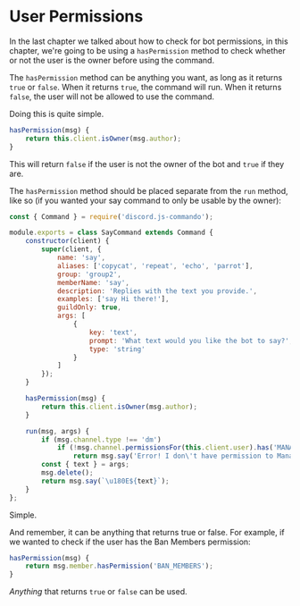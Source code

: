 # User Permissions

In the last chapter we talked about how to check for bot permissions, in this chapter, we're going to be using a `hasPermission` method to check whether or not the user is the owner before using the command.

The `hasPermission` method can be anything you want, as long as it returns `true` or `false`. When it returns `true`, the command will run. When it returns `false`, the user will not be allowed to use the command.

Doing this is quite simple.

```js
hasPermission(msg) {
    return this.client.isOwner(msg.author);
}
```

This will return `false` if the user is not the owner of the bot and `true` if they are.

The `hasPermission` method should be placed separate from the `run` method, like so \(if you wanted your say command to only be usable by the owner\):

```js
const { Command } = require('discord.js-commando');

module.exports = class SayCommand extends Command {
    constructor(client) {
        super(client, {
            name: 'say',
            aliases: ['copycat', 'repeat', 'echo', 'parrot'],
            group: 'group2',
            memberName: 'say',
            description: 'Replies with the text you provide.',
            examples: ['say Hi there!'],
            guildOnly: true,
            args: [
                {
                    key: 'text',
                    prompt: 'What text would you like the bot to say?',
                    type: 'string'
                }
            ]
        });    
    }

    hasPermission(msg) {
        return this.client.isOwner(msg.author);
    }

    run(msg, args) {
        if (msg.channel.type !== 'dm')
            if (!msg.channel.permissionsFor(this.client.user).has('MANAGE_MESSAGES')) 
                return msg.say('Error! I don\'t have permission to Manage Messages!');
        const { text } = args;
        msg.delete();
        return msg.say(`\u180E${text}`);
    }
};
```

Simple.

And remember, it can be anything that returns true or false. For example, if we wanted to check if the user has the Ban Members permission:

```js
hasPermission(msg) {
    return msg.member.hasPermission('BAN_MEMBERS');
}
```

_Anything_ that returns `true` or `false` can be used.

